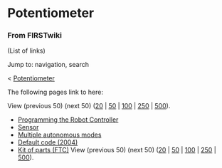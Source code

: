 # Potentiometer

### From FIRSTwiki

(List of links)

Jump to: navigation, search

&lt; [Potentiometer](/index.php?title=Potentiometer&redirect=no
"Potentiometer" )  

The following pages link to here:

View (previous 50) (next 50)
([20](/index.php?title=Special:Whatlinkshere/Potentiometer&limit=20&from=0
"Special:Whatlinkshere/Potentiometer" ) |
[50](/index.php?title=Special:Whatlinkshere/Potentiometer&limit=50&from=0
"Special:Whatlinkshere/Potentiometer" ) |
[100](/index.php?title=Special:Whatlinkshere/Potentiometer&limit=100&from=0
"Special:Whatlinkshere/Potentiometer" ) |
[250](/index.php?title=Special:Whatlinkshere/Potentiometer&limit=250&from=0
"Special:Whatlinkshere/Potentiometer" ) |
[500](/index.php?title=Special:Whatlinkshere/Potentiometer&limit=500&from=0
"Special:Whatlinkshere/Potentiometer" )).

  * [Programming the Robot Controller](Programming_the_Robot_Controller "Programming the Robot Controller" )
  * [Sensor](Sensor "Sensor" )
  * [Multiple autonomous modes](Multiple_autonomous_modes "Multiple autonomous modes" )
  * [Default code (2004)](Default_code_%282004%29 "Default code \(2004\)" )
  * [Kit of parts (FTC)](Kit_of_parts_%28FTC%29 "Kit of parts \(FTC\)" )
View (previous 50) (next 50)
([20](/index.php?title=Special:Whatlinkshere/Potentiometer&limit=20&from=0
"Special:Whatlinkshere/Potentiometer" ) |
[50](/index.php?title=Special:Whatlinkshere/Potentiometer&limit=50&from=0
"Special:Whatlinkshere/Potentiometer" ) |
[100](/index.php?title=Special:Whatlinkshere/Potentiometer&limit=100&from=0
"Special:Whatlinkshere/Potentiometer" ) |
[250](/index.php?title=Special:Whatlinkshere/Potentiometer&limit=250&from=0
"Special:Whatlinkshere/Potentiometer" ) |
[500](/index.php?title=Special:Whatlinkshere/Potentiometer&limit=500&from=0
"Special:Whatlinkshere/Potentiometer" )).

